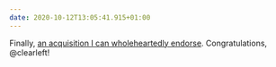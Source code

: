 ```yaml
---
date: 2020-10-12T13:05:41.915+01:00
---
```

Finally, [an acquisition I can wholeheartedly endorse](https://clearleft.com/posts/meet-the-new-owners-of-clearleft). Congratulations, @clearleft!
